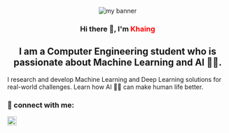 <!--
**KhaingNaing/KhaingNaing** is a ✨ _special_ ✨ repository because its `README.md` (this file) appears on your GitHub profile.

Here are some ideas to get you started:

- 🔭 I’m currently working on ...
- 🌱 I’m currently learning ...
- 👯 I’m looking to collaborate on ...
- 🤔 I’m looking for help with ...
- 💬 Ask me about ...
- 📫 How to reach me: ...
- 😄 Pronouns: ...
- ⚡ Fun fact: ...
-->
<p align="center">
<img src="https://github.com/KhaingNaing/KhaingNaing/assets/43476027/d4f9619c-2921-4949-92df-b1a6ee9e9eb5" alt="my banner">
</p>

<h3 align="center">
Hi there 👋, I'm <span style='color: red;'>Khaing</span> 
</h3>

<h2 align="center">
I am a Computer Engineering student who is passionate about Machine Learning and AI 🤖🧠.
</h2>

I research and develop Machine Learning and Deep Learning solutions for real-world challenges. Learn how AI 🦾🤖 can make human life better.

### 🤝 connect with me:
<a href="https://www.linkedin.com/in/khaingnaing"><img align="left" src="https://github.com/KhaingNaing/KhaingNaing/assets/43476027/a07676de-e24d-44c4-a749-4b7f1c098506" alt="Khaing | LinkedIn" width="21px"/></a>


